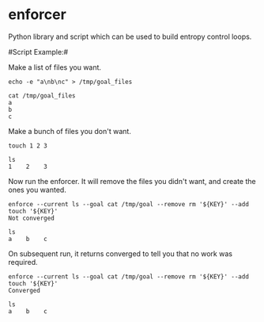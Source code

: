 enforcer
========

Python library and script which can be used to build entropy control loops.

#Script Example:#

Make a list of files you want.
```
echo -e "a\nb\nc" > /tmp/goal_files
```

```
cat /tmp/goal_files
a
b
c
```

Make a bunch of files you don't want.
```
touch 1 2 3
```

```
ls
1    2    3
```

Now run the enforcer. It will remove the files you didn't want, and create the ones you wanted.
```
enforce --current ls --goal cat /tmp/goal --remove rm '${KEY}' --add touch '${KEY}'
Not converged
```

```
ls
a    b    c
```

On subsequent run, it returns converged to tell you that no work was required.
```
enforce --current ls --goal cat /tmp/goal --remove rm '${KEY}' --add touch '${KEY}'
Converged
```

```
ls
a    b    c
```
